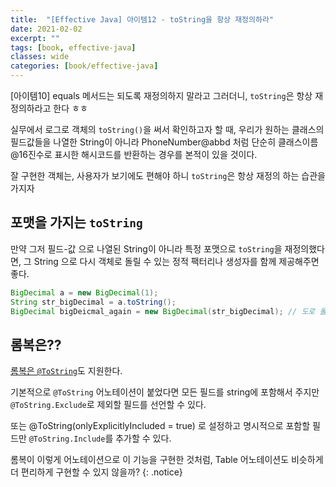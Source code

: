 ```yaml
---
title:  "[Effective Java] 아이템12 - toString을 항상 재정의하라"
date: 2021-02-02
excerpt: ""
tags: [book, effective-java]
classes: wide
categories: [book/effective-java]
---
```


[아이템10] equals 메서드는 되도록 재정의하지 말라고 그러더니, `toString`은 항상 재정의하라고 한다 ㅎㅎ

실무에서 로그로 객체의 `toString()`을 써서 확인하고자 할 때, 우리가 원하는 클래스의 필드값들을 나열한 String이 아니라 PhoneNumber@abbd 처럼 단순히 클래스이름@16진수로 표시한 해시코드를 반환하는 경우를 본적이 있을 것이다.


잘 구현한 객체는, 사용자가 보기에도 편해야 하니 `toString`은 항상 재정의 하는 습관을 가지자


## 포맷을 가지는 `toString`

만약 그저 필드-값 으로 나열된 String이 아니라 특정 포맷으로 `toString`을 재정의했다면, 그 String 으로 다시 객체로 돌릴 수 있는 정적 팩터리나 생성자를 함께 제공해주면 좋다.


``` java
BigDecimal a = new BigDecimal(1);
String str_bigDecimal = a.toString();
BigDecimal bigDeicmal_again = new BigDecimal(str_bigDecimal); // 도로 돌릴 수 있다.
```

## 롬복은??

[롬복은 `@ToString`](https://projectlombok.org/features/ToString)도 지원한다.

기본적으로 `@ToString` 어노테이션이 붙었다면 모든 필드를 string에 포함해서 주지만 `@ToString.Exclude`로 제외할 필드를 선언할 수 있다.


또는 @ToString(onlyExplicitlyIncluded = true) 로 설정하고 명시적으로 포함할 필드만 `@ToString.Include`를 추가할 수 있다.


롬복이 이렇게 어노테이션으로 이 기능을 구현한 것처럼, Table 어노테이션도 비슷하게 더 편리하게 구현할 수 있지 않을까?
{: .notice}
